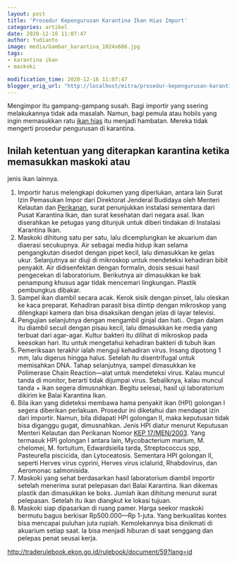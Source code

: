 ```yaml
---
layout: post
title: 'Prosedur Kepengurusan Karantina Ikan Hias Import'
categories: artikel
date: 2020-12-16 11:07:47
author: Yudianto
image: media/Gambar_karantina_1024x686.jpg
tags:
- karantina ikan
- maskoki

modification_time: 2020-12-16 11:07:47
blogger_orig_url: "http://localhost/mitra/prosedur-kepengurusan-karantina-ikan.html"
---
```


Mengimpor itu gampang-gampang susah. Bagi importir yang ssering melakukannya
tidak ada masalah. Namun, bagi pemula atau hobiis yang ingin memasukkan ratu
[ikan hias](http://127.0.0.1/mitra/ikan-hias "ikan hias") itu menjadi
hambatan. Mereka tidak mengerti prosedur pengurusan di karantina.

## Inilah ketentuan yang diterapkan karantina ketika memasukkan maskoki atau
jenis ikan lainnya.

  1. Importir harus melengkapi dokumen yang diperlukan, antara lain Surat Izin Pemasukan Impor dari Direktorat Jenderal Budidaya oleh Menteri Kelautan dan [Perikanan](http://127.0.0.1/mitra/perikanan "Perikanan"), surat penunjukkan instalasi sementara dari Pusat Karantina Ikan, dan surat kesehatan dari negara asal. Ikan diserahkan ke petugas yang ditunjuk untuk diberi tindakan di Instalasi Karantina Ikan.
  2. Maskoki dihitung satu per satu, lalu dicemplungkan ke akuarium dan diaerasi secukupnya. Air sebagai media hidup ikan selama pengangkutan disedot dengan pipet kecil, lalu dimasukkan ke gelas ukur. Selanjutnya air diuji di mikroskop untuk mendeteksi kehadiran bibit penyakit. Air didisenfektan dengan formalin, dosis sesuai hasil pengecekan di laboratorium. Berikutnya air dimasukkan ke bak penampung khusus agar tidak mencemari lingkungan. Plastik pembungkus dibakar.
  3. Sampel ikan diambil secara acak. Kerok sisik dengan pinset, lalu oleskan ke kaca preparat. Kehadiran parasit bisa diintip dengan mikroskop yang dilengkapi kamera dan bisa disaksikan dengan jelas di layar televisi.
  4. Pengujian selanjutnya dengan mengambil ginjal dan hati.. Organ dalam itu diambil secuil dengan pisau kecil, lalu dimasukkan ke media yang terbuat dari agar-agar. Kultur bakteri itu dilihat di mikroskop pada keesokan hari. Itu untuk mengetahui kehadiran bakteri di tubuh ikan
  5. Pemeriksaan terakhir ialah menguji kehadiran virus. Insang dipotong 1 mm, lalu digerus hingga halus. Setelah itu disentrifugal untuk memisahkan DNA. Tahap selanjutnya, sampel dimasukkan ke Polimerase Chain Reaction—alat untuk mendeteksi virus. Kalau muncul tanda di monitor, berarti tidak dijumpai virus. Sebaliknya, kalau muncul tanda + ikan segera dimusnahkan. Begitu selesai, hasil uji laboratorium dikirim ke Balai Karantina Ikan.
  6. Bila ikan yang dideteksi membawa hama penyakit ikan (HPI) golongan I segera diberikan perlakuan. Prosedur ini diketahui dan mendapat izin dari importir. Namun, bila didapati HPI golongan II, maka keputusan tidak bisa diganggu gugat, dimusnahkan. Jenis HPI diatur menurut Keputusan Menteri Kelautan dan Perikanan Nomor [KEP 17/MEN/2003](https://jdih.kemnaker.go.id/404.php). Yang termasuk HPI golongan I antara lain, Mycobacterium marium, M. chelomei, M. fortuitum, Edwardsiella tarda, Streptococcus spp, Pasteurella piscicida, dan Lytoceatosis. Sementara HPI golongan II, seperti Herves virus cyprini, Herves virus iclalurid, Rhabdovirus, dan Aeromonac salmonisida.
  7. Maskoki yang sehat berdasarkan hasil laboratorium diambil importir setelah menerima surat pelepasan dari Balai Karantina. Ikan dikemas plastik dan dimasukkan ke boks. Jumlah ikan dihitung menurut surat pelepasan. Setelah itu ikan diangkut ke lokasi tujuan.
  8. Maskoki siap dipasarkan di ruang pamer. Harga seekor maskoki bermutu bagus berkisar Rp500.000—Rp 1-juta. Yang berkualitas kontes bisa mencapai puluhan juta rupiah. Kemolekannya bisa dinikmati di akuarium setiap saat. Ia bisa menjadi hiburan di saat senggang dan pelepas penat seusai kerja. 

http://traderulebook.ekon.go.id/rulebook/document/59?lang=id


